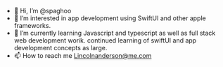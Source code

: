 - 👋 Hi, I’m @spaghoo
- 👀 I’m interested in app development using SwiftUI and other apple frameworks.
- 🌱 I’m currently learning Javascript and typescript as well as full stack web development worik. continued learning of swiftUI and app development concepts as large.
- 📫 How to reach me Lincolnanderson@me.com

